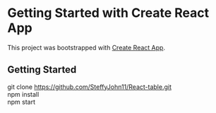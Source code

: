 # Getting Started with Create React App

This project was bootstrapped with [Create React App](https://github.com/facebook/create-react-app).

## Getting Started

git clone https://github.com/SteffyJohn11/React-table.git \
npm install \
npm start  
